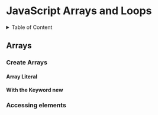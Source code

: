 # JavaScript Arrays and Loops

<details>
<summary>Table of Content</summary>

- [Arrays](#arrays)
  - [Create Arrays](#create-arrays)
    - [Array Literal](#array-literal)
    - [Keyword new](#with-the-keyword-new)
  - [Accessing elements](#accessing-elements)

</details>

## Arrays

### Create Arrays

#### Array Literal

#### With the Keyword new

### Accessing elements
